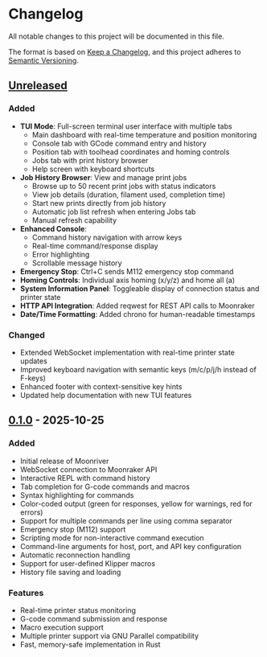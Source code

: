 # Changelog

All notable changes to this project will be documented in this file.

The format is based on [Keep a Changelog](https://keepachangelog.com/en/1.0.0/),
and this project adheres to
[Semantic Versioning](https://semver.org/spec/v2.0.0.html).

## [Unreleased]

### Added

- **TUI Mode**: Full-screen terminal user interface with multiple tabs
  - Main dashboard with real-time temperature and position monitoring
  - Console tab with GCode command entry and history
  - Position tab with toolhead coordinates and homing controls
  - Jobs tab with print history browser
  - Help screen with keyboard shortcuts
- **Job History Browser**: View and manage print jobs
  - Browse up to 50 recent print jobs with status indicators
  - View job details (duration, filament used, completion time)
  - Start new prints directly from job history
  - Automatic job list refresh when entering Jobs tab
  - Manual refresh capability
- **Enhanced Console**:
  - Command history navigation with arrow keys
  - Real-time command/response display
  - Error highlighting
  - Scrollable message history
- **Emergency Stop**: Ctrl+C sends M112 emergency stop command
- **Homing Controls**: Individual axis homing (x/y/z) and home all (a)
- **System Information Panel**: Toggleable display of connection status and printer state
- **HTTP API Integration**: Added reqwest for REST API calls to Moonraker
- **Date/Time Formatting**: Added chrono for human-readable timestamps

### Changed

- Extended WebSocket implementation with real-time printer state updates
- Improved keyboard navigation with semantic keys (m/c/p/j/h instead of F-keys)
- Enhanced footer with context-sensitive key hints
- Updated help documentation with new TUI features

## [0.1.0] - 2025-10-25

### Added

- Initial release of Moonriver
- WebSocket connection to Moonraker API
- Interactive REPL with command history
- Tab completion for G-code commands and macros
- Syntax highlighting for commands
- Color-coded output (green for responses, yellow for warnings, red for errors)
- Support for multiple commands per line using comma separator
- Emergency stop (M112) support
- Scripting mode for non-interactive command execution
- Command-line arguments for host, port, and API key configuration
- Automatic reconnection handling
- Support for user-defined Klipper macros
- History file saving and loading

### Features

- Real-time printer status monitoring
- G-code command submission and response
- Macro execution support
- Multiple printer support via GNU Parallel compatibility
- Fast, memory-safe implementation in Rust

[Unreleased]: https://github.com/willpuckett/moonriver/compare/v0.1.0...HEAD
[0.1.0]: https://github.com/willpuckett/moonriver/releases/tag/v0.1.0
